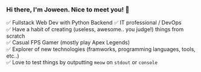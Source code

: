 ### Hi there, I'm Joween. Nice to meet you! 👋

✅ Fullstack Web Dev with Python Backend
✅ IT professional / DevOps  
✅ Have a habit of creating (useless, awesome.. you judge!) things from scratch  
✅ Casual FPS Gamer (mostly play Apex Legends)  
✅ Explorer of new technologies (framworks, programming languages, tools, etc..)  
✅ Love to test things by outputting ```meow``` on ``stdout`` or ``console``
